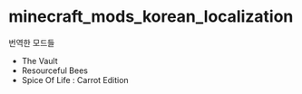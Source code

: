 # minecraft_mods_korean_localization
번역한 모드들
- The Vault
- Resourceful Bees
- Spice Of Life : Carrot Edition
